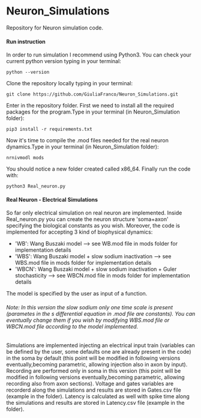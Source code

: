 # Neuron_Simulations


Repository for Neuron simulation code. 


#### Run instruction

In order to run simulation I recommend using Python3. You can check your current python version typing in your terminal:

```
python --version
```

Clone the repository locally typing in your terminal:

```
git clone https://github.com/GiuliaFranco/Neuron_Simulations.git

```

Enter in the repository folder. First we need to install all the required packages for the program.Type in your terminal (in Neuron_Simulation folder):

```
pip3 install -r requirements.txt

```
Now it's time to compile the .mod files needed for the real neuron dynamics.Type in your terminal (in Neuron_Simulation folder):

```
nrnivmodl mods
```
You should notice a new folder created called x86_64.
Finally run the code with:

```
python3 Real_neuron.py
```

#### Real Neuron - Electrical Simulations

So far only electrical simulation on real neuron are implemented. Inside Real_neuron.py you can create the neuron structure 'soma+axon' specifying the biological constants as you wish. Moreover, the code is implemented for accepting 3 kind of biophysical dynamics:

- 'WB': Wang Buszaki model --> see WB.mod file in mods folder for implementation details
- 'WBS': Wang Buszaki model + slow sodium inactivation --> see WBS.mod file in mods folder for implementation details
- 'WBCN': Wang Buszaki model + slow sodium inactivation + Guler stochasticity --> see WBCN.mod file in mods folder for implementation details

The model is specified by the user as input of a function.

###### Note: In this version the slow sodium only one time scale is present (parametes in the s differential equation in .mod file are constants). You can eventually change them if you wish by modifying WBS.mod file or WBCN.mod file according to the model implemented.

Simulations are implemented injecting an electrical input train (variables can be defined by the user, some defaults one are already present in the code) in the soma by default (this point will be modified in following versions eventually,becoming parametric, allowing injection also in axon by input). Recording are performed only in soma in this version (this point will be modified in following versions eventually,becoming parametric, allowing recording also from axon sections). Voltage and gates variables are recorderd along the simulations and results are stored in Gates.csv file (example in the folder). Latency is calculated as well with spike time along the simulations and results are stored in Latency.csv file (example in the folder).

